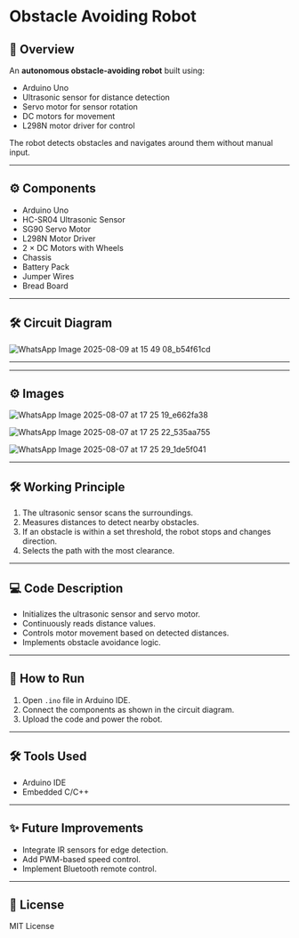 # Obstacle Avoiding Robot

## 📌 Overview
An **autonomous obstacle-avoiding robot** built using:
- Arduino Uno
- Ultrasonic sensor for distance detection
- Servo motor for sensor rotation
- DC motors for movement
- L298N motor driver for control

The robot detects obstacles and navigates around them without manual input.

---

## ⚙️ Components
- Arduino Uno
- HC-SR04 Ultrasonic Sensor
- SG90 Servo Motor
- L298N Motor Driver
- 2 × DC Motors with Wheels
- Chassis
- Battery Pack
- Jumper Wires
- Bread Board


---
## 🛠️ Circuit Diagram
![WhatsApp Image 2025-08-09 at 15 49 08_b54f61cd](https://github.com/user-attachments/assets/2865a47f-10a6-432a-95d4-8ed1a3c48018)


---
---

## ⚙️ Images
![WhatsApp Image 2025-08-07 at 17 25 19_e662fa38](https://github.com/user-attachments/assets/820e619e-2573-4c55-9afd-473a6691de0f)

![WhatsApp Image 2025-08-07 at 17 25 22_535aa755](https://github.com/user-attachments/assets/51fd058d-4200-49cb-acc3-247060f4bcbb)

![WhatsApp Image 2025-08-07 at 17 25 29_1de5f041](https://github.com/user-attachments/assets/9642b21f-bfd3-4e5d-aacf-a95fe347691a)



---
## 🛠️ Working Principle
1. The ultrasonic sensor scans the surroundings.
2. Measures distances to detect nearby obstacles.
3. If an obstacle is within a set threshold, the robot stops and changes direction.
4. Selects the path with the most clearance.


---



## 💻 Code Description
- Initializes the ultrasonic sensor and servo motor.
- Continuously reads distance values.
- Controls motor movement based on detected distances.
- Implements obstacle avoidance logic.

---

## 🚀 How to Run

1. Open `.ino` file in Arduino IDE.
2. Connect the components as shown in the circuit diagram.
3. Upload the code and power the robot.

---

## 🛠️ Tools Used
- Arduino IDE
- Embedded C/C++

---

## ✨ Future Improvements
- Integrate IR sensors for edge detection.
- Add PWM-based speed control.
- Implement Bluetooth remote control.

---

## 📜 License
MIT License
